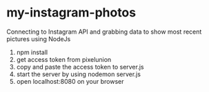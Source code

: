 # my-instagram-photos
Connecting to Instagram API and grabbing data to show most recent pictures using NodeJs

1) npm install
2) get access token from pixelunion
3) copy and paste the access token to server.js
4) start the server by using nodemon server.js
5) open localhost:8080 on your browser
